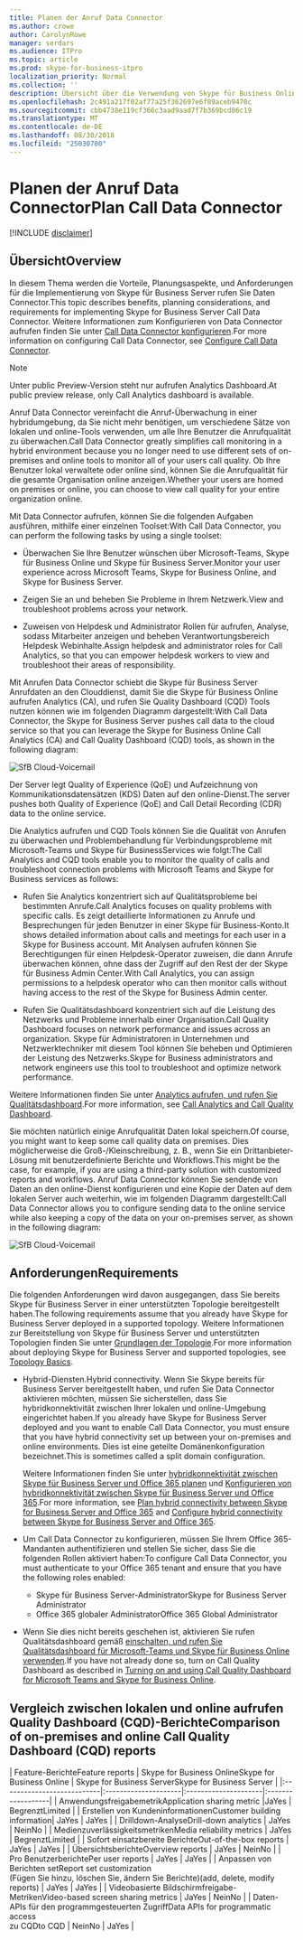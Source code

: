 ```yaml
---
title: Planen der Anruf Data Connector
ms.author: crowe
author: CarolynRowe
manager: serdars
ms.audience: ITPro
ms.topic: article
ms.prod: skype-for-business-itpro
localization_priority: Normal
ms.collection: ''
description: Übersicht über die Verwendung von Skype für Business Online Telemetrie-Tools zum Überwachen von einer lokale Implementierung in einer Hybrid-Szenario.
ms.openlocfilehash: 2c491a217f02af77a25f362697e6f89aceb9470c
ms.sourcegitcommit: cbb4738e119cf366c3aad9aad7f7b369bcd86c19
ms.translationtype: MT
ms.contentlocale: de-DE
ms.lasthandoff: 08/30/2018
ms.locfileid: "25030700"
---
```

# <a name="plan-call-data-connector"></a><span data-ttu-id="4b6b3-103">Planen der Anruf Data Connector</span><span class="sxs-lookup"><span data-stu-id="4b6b3-103">Plan Call Data Connector</span></span>

[!INCLUDE [disclaimer](../disclaimer.md)]

## <a name="overview"></a><span data-ttu-id="4b6b3-104">Übersicht</span><span class="sxs-lookup"><span data-stu-id="4b6b3-104">Overview</span></span>
<span data-ttu-id="4b6b3-105">In diesem Thema werden die Vorteile, Planungsaspekte, und Anforderungen für die Implementierung von Skype für Business Server rufen Sie Daten Connector.</span><span class="sxs-lookup"><span data-stu-id="4b6b3-105">This topic describes benefits, planning considerations, and requirements for implementing Skype for Business Server Call Data Connector.</span></span> <span data-ttu-id="4b6b3-106">Weitere Informationen zum Konfigurieren von Data Connector aufrufen finden Sie unter [Call Data Connector konfigurieren](configure-call-data-connector.md).</span><span class="sxs-lookup"><span data-stu-id="4b6b3-106">For more information on configuring Call Data Connector, see [Configure Call Data Connector](configure-call-data-connector.md).</span></span>

> [!NOTE]
> <span data-ttu-id="4b6b3-107">Unter public Preview-Version steht nur aufrufen Analytics Dashboard.</span><span class="sxs-lookup"><span data-stu-id="4b6b3-107">At public preview release, only Call Analytics dashboard is available.</span></span>

<span data-ttu-id="4b6b3-108">Anruf Data Connector vereinfacht die Anruf-Überwachung in einer hybridumgebung, da Sie nicht mehr benötigen, um verschiedene Sätze von lokalen und online-Tools verwenden, um alle Ihre Benutzer die Anrufqualität zu überwachen.</span><span class="sxs-lookup"><span data-stu-id="4b6b3-108">Call Data Connector greatly simplifies call monitoring in a hybrid environment because you no longer need to use different sets of on-premises and online tools to monitor all of your users call quality.</span></span> <span data-ttu-id="4b6b3-109">Ob Ihre Benutzer lokal verwaltete oder online sind, können Sie die Anrufqualität für die gesamte Organisation online anzeigen.</span><span class="sxs-lookup"><span data-stu-id="4b6b3-109">Whether your users are homed on premises or online, you can choose to view call quality for your entire organization online.</span></span>

<span data-ttu-id="4b6b3-110">Mit Data Connector aufrufen, können Sie die folgenden Aufgaben ausführen, mithilfe einer einzelnen Toolset:</span><span class="sxs-lookup"><span data-stu-id="4b6b3-110">With Call Data Connector, you can perform the following tasks by using a single toolset:</span></span>

- <span data-ttu-id="4b6b3-111">Überwachen Sie Ihre Benutzer wünschen über Microsoft-Teams, Skype für Business Online und Skype für Business Server.</span><span class="sxs-lookup"><span data-stu-id="4b6b3-111">Monitor your user experience across Microsoft Teams, Skype for Business Online, and Skype for Business Server.</span></span>

- <span data-ttu-id="4b6b3-112">Zeigen Sie an und beheben Sie Probleme in Ihrem Netzwerk.</span><span class="sxs-lookup"><span data-stu-id="4b6b3-112">View and troubleshoot problems across your network.</span></span>

- <span data-ttu-id="4b6b3-113">Zuweisen von Helpdesk und Administrator Rollen für aufrufen, Analyse, sodass Mitarbeiter anzeigen und beheben Verantwortungsbereich Helpdesk Webinhalte.</span><span class="sxs-lookup"><span data-stu-id="4b6b3-113">Assign helpdesk and administrator roles for Call Analytics, so that you can empower helpdesk workers to view and troubleshoot their areas of responsibility.</span></span> 

<span data-ttu-id="4b6b3-114">Mit Anrufen Data Connector schiebt die Skype für Business Server Anrufdaten an den Clouddienst, damit Sie die Skype für Business Online aufrufen Analytics (CA), und rufen Sie Quality Dashboard (CQD) Tools nutzen können wie im folgenden Diagramm dargestellt:</span><span class="sxs-lookup"><span data-stu-id="4b6b3-114">With Call Data Connector, the Skype for Business Server pushes call data to the cloud service so that you can leverage the Skype for Business Online Call Analytics (CA) and Call Quality Dashboard (CQD) tools, as shown in the following diagram:</span></span>

![SfB Cloud-Voicemail](../../sfbserver2019/media/call-data-connector-plan-1.png)

<span data-ttu-id="4b6b3-116">Der Server legt Quality of Experience (QoE) und Aufzeichnung von Kommunikationsdatensätzen (KDS) Daten auf den online-Dienst.</span><span class="sxs-lookup"><span data-stu-id="4b6b3-116">The server pushes both Quality of Experience (QoE) and Call Detail Recording (CDR) data to the online service.</span></span>

<span data-ttu-id="4b6b3-117">Die Analytics aufrufen und CQD Tools können Sie die Qualität von Anrufen zu überwachen und Problembehandlung für Verbindungsprobleme mit Microsoft-Teams und Skype für BusinessServices wie folgt:</span><span class="sxs-lookup"><span data-stu-id="4b6b3-117">The Call Analytics and CQD tools enable you to monitor the quality of calls and troubleshoot connection problems with Microsoft Teams and Skype for Business services as follows:</span></span>

- <span data-ttu-id="4b6b3-118">Rufen Sie Analytics konzentriert sich auf Qualitätsprobleme bei bestimmten Anrufe.</span><span class="sxs-lookup"><span data-stu-id="4b6b3-118">Call Analytics focuses on quality problems with specific calls.</span></span> <span data-ttu-id="4b6b3-119">Es zeigt detaillierte Informationen zu Anrufe und Besprechungen für jeden Benutzer in einer Skype für Business-Konto.</span><span class="sxs-lookup"><span data-stu-id="4b6b3-119">It shows detailed information about calls and meetings for each user in a Skype for Business account.</span></span>  <span data-ttu-id="4b6b3-120">Mit Analysen aufrufen können Sie Berechtigungen für einen Helpdesk-Operator zuweisen, die dann Anrufe überwachen können, ohne dass der Zugriff auf den Rest der der Skype für Business Admin Center.</span><span class="sxs-lookup"><span data-stu-id="4b6b3-120">With Call Analytics, you can assign permissions to a helpdesk operator who can then monitor calls without having access to the rest of the Skype for Business Admin center.</span></span>

- <span data-ttu-id="4b6b3-121">Rufen Sie Qualitätsdashboard konzentriert sich auf die Leistung des Netzwerks und Probleme innerhalb einer Organisation.</span><span class="sxs-lookup"><span data-stu-id="4b6b3-121">Call Quality Dashboard focuses on network performance and issues across an organization.</span></span> <span data-ttu-id="4b6b3-122">Skype für Administratoren in Unternehmen und Netzwerktechniker mit diesem Tool können Sie beheben und Optimieren der Leistung des Netzwerks.</span><span class="sxs-lookup"><span data-stu-id="4b6b3-122">Skype for Business administrators and network engineers use this tool to troubleshoot and optimize network performance.</span></span>

<span data-ttu-id="4b6b3-123">Weitere Informationen finden Sie unter [Analytics aufrufen, und rufen Sie Qualitätsdashboard](https://docs.microsoft.com/en-us/SkypeForBusiness/using-call-quality-in-your-organization/difference-between-call-analytics-and-call-quality-dashboard).</span><span class="sxs-lookup"><span data-stu-id="4b6b3-123">For more information, see [Call Analytics and Call Quality Dashboard](https://docs.microsoft.com/en-us/SkypeForBusiness/using-call-quality-in-your-organization/difference-between-call-analytics-and-call-quality-dashboard).</span></span>

<span data-ttu-id="4b6b3-124">Sie möchten natürlich einige Anrufqualität Daten lokal speichern.</span><span class="sxs-lookup"><span data-stu-id="4b6b3-124">Of course, you might want to keep some call quality data on premises.</span></span> <span data-ttu-id="4b6b3-125">Dies möglicherweise die Groß-/Kleinschreibung, z. B., wenn Sie ein Drittanbieter-Lösung mit benutzerdefinierte Berichte und Workflows.</span><span class="sxs-lookup"><span data-stu-id="4b6b3-125">This might be the case, for example, if you are using a third-party solution with customized reports and workflows.</span></span>  <span data-ttu-id="4b6b3-126">Anruf Data Connector können Sie sendende von Daten an den online-Dienst konfigurieren und eine Kopie der Daten auf dem lokalen Server auch weiterhin, wie im folgenden Diagramm dargestellt:</span><span class="sxs-lookup"><span data-stu-id="4b6b3-126">Call Data Connector allows you to configure sending data to the online service while also keeping a copy of the data on your on-premises server, as shown in the following diagram:</span></span>

![SfB Cloud-Voicemail](../../sfbserver2019/media/call-data-connector-plan-2.png)


## <a name="requirements"></a><span data-ttu-id="4b6b3-128">Anforderungen</span><span class="sxs-lookup"><span data-stu-id="4b6b3-128">Requirements</span></span>

<span data-ttu-id="4b6b3-129">Die folgenden Anforderungen wird davon ausgegangen, dass Sie bereits Skype für Business Server in einer unterstützten Topologie bereitgestellt haben.</span><span class="sxs-lookup"><span data-stu-id="4b6b3-129">The following requirements assume that you already have Skype for Business Server deployed in a supported topology.</span></span>  <span data-ttu-id="4b6b3-130">Weitere Informationen zur Bereitstellung von Skype für Business Server und unterstützten Topologien finden Sie unter [Grundlagen der Topologie](https://docs.microsoft.com/en-us/SkypeForBusiness/plan-your-deployment/topology-basics/topology-basics).</span><span class="sxs-lookup"><span data-stu-id="4b6b3-130">For more information about deploying Skype for Business Server and supported topologies, see [Topology Basics](https://docs.microsoft.com/en-us/SkypeForBusiness/plan-your-deployment/topology-basics/topology-basics).</span></span>

- <span data-ttu-id="4b6b3-131">Hybrid-Diensten.</span><span class="sxs-lookup"><span data-stu-id="4b6b3-131">Hybrid connectivity.</span></span> <span data-ttu-id="4b6b3-132">Wenn Sie Skype bereits für Business Server bereitgestellt haben, und rufen Sie Data Connector aktivieren möchten, müssen Sie sicherstellen, dass Sie hybridkonnektivität zwischen Ihrer lokalen und online-Umgebung eingerichtet haben.</span><span class="sxs-lookup"><span data-stu-id="4b6b3-132">If you already have Skype for Business Server deployed and you want to enable Call Data Connector, you must ensure that you have hybrid connectivity set up between your on-premises and online environments.</span></span> <span data-ttu-id="4b6b3-133">Dies ist eine geteilte Domänenkonfiguration bezeichnet.</span><span class="sxs-lookup"><span data-stu-id="4b6b3-133">This is sometimes called a split domain configuration.</span></span> 

   <span data-ttu-id="4b6b3-134">Weitere Informationen finden Sie unter [hybridkonnektivität zwischen Skype für Business Server und Office 365 planen](plan-hybrid-connectivity.md) und [Konfigurieren von hybridkonnektivität zwischen Skype für Business Server und Office 365](configure-hybrid-connectivity.md).</span><span class="sxs-lookup"><span data-stu-id="4b6b3-134">For more information, see [Plan hybrid connectivity between Skype for Business Server and Office 365](plan-hybrid-connectivity.md) and [Configure hybrid connectivity between Skype for Business Server and Office 365](configure-hybrid-connectivity.md).</span></span>

- <span data-ttu-id="4b6b3-135">Um Call Data Connector zu konfigurieren, müssen Sie Ihrem Office 365-Mandanten authentifizieren und stellen Sie sicher, dass Sie die folgenden Rollen aktiviert haben:</span><span class="sxs-lookup"><span data-stu-id="4b6b3-135">To configure Call Data Connector, you must authenticate to your Office 365 tenant and ensure that you have the following roles enabled:</span></span>

   - <span data-ttu-id="4b6b3-136">Skype für Business Server-Administrator</span><span class="sxs-lookup"><span data-stu-id="4b6b3-136">Skype for Business Server Administrator</span></span> 
   - <span data-ttu-id="4b6b3-137">Office 365 globaler Administrator</span><span class="sxs-lookup"><span data-stu-id="4b6b3-137">Office 365 Global Administrator</span></span> 

- <span data-ttu-id="4b6b3-138">Wenn Sie dies nicht bereits geschehen ist, aktivieren Sie rufen Qualitätsdashboard gemäß [einschalten, und rufen Sie Qualitätsdashboard für Microsoft-Teams und Skype für Business Online verwenden](/microsoftteams/turning-on-and-using-call-quality-dashboard).</span><span class="sxs-lookup"><span data-stu-id="4b6b3-138">If you have not already done so, turn on Call Quality Dashboard as described in [Turning on and using Call Quality Dashboard for Microsoft Teams and Skype for Business Online](/microsoftteams/turning-on-and-using-call-quality-dashboard).</span></span>

## <a name="comparison-of-on-premises-and-online-call-quality-dashboard-cqd-reports"></a><span data-ttu-id="4b6b3-139">Vergleich zwischen lokalen und online aufrufen Quality Dashboard (CQD)-Berichte</span><span class="sxs-lookup"><span data-stu-id="4b6b3-139">Comparison of on-premises and online Call Quality Dashboard (CQD) reports</span></span>

| <span data-ttu-id="4b6b3-140">Feature-Berichte</span><span class="sxs-lookup"><span data-stu-id="4b6b3-140">Feature reports</span></span> | <span data-ttu-id="4b6b3-141">Skype for Business Online</span><span class="sxs-lookup"><span data-stu-id="4b6b3-141">Skype for Business Online</span></span> | <span data-ttu-id="4b6b3-142">Skype for Business Server</span><span class="sxs-lookup"><span data-stu-id="4b6b3-142">Skype for Business Server</span></span>   |
|:---------------------------|:---------------------|:---------------------|:------------------|
| <span data-ttu-id="4b6b3-143">Anwendungsfreigabemetrik</span><span class="sxs-lookup"><span data-stu-id="4b6b3-143">Application sharing metric</span></span> |<span data-ttu-id="4b6b3-144">Ja</span><span class="sxs-lookup"><span data-stu-id="4b6b3-144">Yes</span></span> | <span data-ttu-id="4b6b3-145">Begrenzt</span><span class="sxs-lookup"><span data-stu-id="4b6b3-145">Limited</span></span> |
| <span data-ttu-id="4b6b3-146">Erstellen von Kundeninformationen</span><span class="sxs-lookup"><span data-stu-id="4b6b3-146">Customer building information</span></span>| <span data-ttu-id="4b6b3-147">Ja</span><span class="sxs-lookup"><span data-stu-id="4b6b3-147">Yes</span></span> | <span data-ttu-id="4b6b3-148">Ja</span><span class="sxs-lookup"><span data-stu-id="4b6b3-148">Yes</span></span> |
| <span data-ttu-id="4b6b3-149">Drilldown-Analyse</span><span class="sxs-lookup"><span data-stu-id="4b6b3-149">Drill-down analytics</span></span> | <span data-ttu-id="4b6b3-150">Ja</span><span class="sxs-lookup"><span data-stu-id="4b6b3-150">Yes</span></span> | <span data-ttu-id="4b6b3-151">Nein</span><span class="sxs-lookup"><span data-stu-id="4b6b3-151">No</span></span> |
| <span data-ttu-id="4b6b3-152">Medienzuverlässigkeitsmetriken</span><span class="sxs-lookup"><span data-stu-id="4b6b3-152">Media reliability metrics</span></span> | <span data-ttu-id="4b6b3-153">Ja</span><span class="sxs-lookup"><span data-stu-id="4b6b3-153">Yes</span></span> | <span data-ttu-id="4b6b3-154">Begrenzt</span><span class="sxs-lookup"><span data-stu-id="4b6b3-154">Limited</span></span> |
| <span data-ttu-id="4b6b3-155">Sofort einsatzbereite Berichte</span><span class="sxs-lookup"><span data-stu-id="4b6b3-155">Out-of-the-box reports</span></span> | <span data-ttu-id="4b6b3-156">Ja</span><span class="sxs-lookup"><span data-stu-id="4b6b3-156">Yes</span></span> | <span data-ttu-id="4b6b3-157">Ja</span><span class="sxs-lookup"><span data-stu-id="4b6b3-157">Yes</span></span> |
| <span data-ttu-id="4b6b3-158">Übersichtsberichte</span><span class="sxs-lookup"><span data-stu-id="4b6b3-158">Overview reports</span></span> | <span data-ttu-id="4b6b3-159">Ja</span><span class="sxs-lookup"><span data-stu-id="4b6b3-159">Yes</span></span> | <span data-ttu-id="4b6b3-160">Nein</span><span class="sxs-lookup"><span data-stu-id="4b6b3-160">No</span></span> |
| <span data-ttu-id="4b6b3-161">Pro Benutzerberichte</span><span class="sxs-lookup"><span data-stu-id="4b6b3-161">Per user reports</span></span> | <span data-ttu-id="4b6b3-162">Ja</span><span class="sxs-lookup"><span data-stu-id="4b6b3-162">Yes</span></span> | <span data-ttu-id="4b6b3-163">Ja</span><span class="sxs-lookup"><span data-stu-id="4b6b3-163">Yes</span></span> |
| <span data-ttu-id="4b6b3-164">Anpassen von Berichten set</span><span class="sxs-lookup"><span data-stu-id="4b6b3-164">Report set customization</span></span> <br> <span data-ttu-id="4b6b3-165">(Fügen Sie hinzu, löschen Sie, ändern Sie Berichte)</span><span class="sxs-lookup"><span data-stu-id="4b6b3-165">(add, delete, modify reports)</span></span> | <span data-ttu-id="4b6b3-166">Ja</span><span class="sxs-lookup"><span data-stu-id="4b6b3-166">Yes</span></span> | <span data-ttu-id="4b6b3-167">Ja</span><span class="sxs-lookup"><span data-stu-id="4b6b3-167">Yes</span></span> |
| <span data-ttu-id="4b6b3-168">Videobasierte Bildschirmfreigabe-Metriken</span><span class="sxs-lookup"><span data-stu-id="4b6b3-168">Video-based screen sharing metrics</span></span> | <span data-ttu-id="4b6b3-169">Ja</span><span class="sxs-lookup"><span data-stu-id="4b6b3-169">Yes</span></span> | <span data-ttu-id="4b6b3-170">Nein</span><span class="sxs-lookup"><span data-stu-id="4b6b3-170">No</span></span> |
| <span data-ttu-id="4b6b3-171">Daten-APIs für den programmgesteuerten Zugriff</span><span class="sxs-lookup"><span data-stu-id="4b6b3-171">Data APIs for programmatic access</span></span> <br> <span data-ttu-id="4b6b3-172">zu CQD</span><span class="sxs-lookup"><span data-stu-id="4b6b3-172">to CQD</span></span> | <span data-ttu-id="4b6b3-173">Nein</span><span class="sxs-lookup"><span data-stu-id="4b6b3-173">No</span></span> | <span data-ttu-id="4b6b3-174">Ja</span><span class="sxs-lookup"><span data-stu-id="4b6b3-174">Yes</span></span> |



















